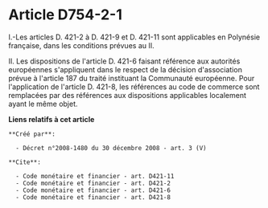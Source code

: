 # Article D754-2-1

I.-Les articles D. 421-2 à D. 421-9 et D. 421-11 sont applicables en Polynésie française, dans les conditions prévues au II. 

II. Les dispositions de l'article D. 421-6 faisant référence aux autorités européennes s'appliquent dans le respect de la
décision d'association prévue à l'article 187 du traité instituant la Communauté européenne. Pour l'application de l'article
D. 421-8, les références au code de commerce sont remplacées par des références aux dispositions applicables localement ayant
le même objet.

**Liens relatifs à cet article**

	**Créé par**:

	  - Décret n°2008-1480 du 30 décembre 2008 - art. 3 (V)

	**Cite**:

	  - Code monétaire et financier - art. D421-11
	  - Code monétaire et financier - art. D421-2
	  - Code monétaire et financier - art. D421-6
	  - Code monétaire et financier - art. D421-8
